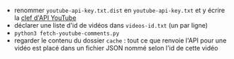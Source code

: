 - renommer `youtube-api-key.txt.dist` en `youtube-api-key.txt` et y écrire la [clef d'API YouTube](https://developers.google.com/youtube/registering_an_application)
- déclarer une liste d'id de vidéos dans `videos-id.txt` (un par ligne)
- `python3 fetch-youtube-comments.py`
- regarder le contenu du dossier `cache` : tout ce que renvoie l'API pour une vidéo est placé dans un fichier JSON nommé selon l'id de cette vidéo